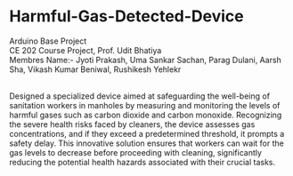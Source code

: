 # Harmful-Gas-Detected-Device
Arduino Base Project
<br>
CE 202 Course Project, Prof. Udit Bhatiya
<br>
Membres Name:- Jyoti Prakash, Uma Sankar Sachan, Parag Dulani, Aarsh Sha, Vikash Kumar Beniwal, Rushikesh Yehlekr
<br>
<br>

Designed a specialized device aimed at safeguarding the well-being of sanitation workers in manholes by measuring and monitoring the levels of harmful gases 
such as carbon dioxide and carbon monoxide. Recognizing the severe health risks faced by cleaners, the device assesses gas concentrations, and if they exceed a 
predetermined threshold, it prompts a safety delay. This innovative solution ensures that workers can wait for the gas levels to decrease before proceeding with 
cleaning, significantly reducing the potential health hazards associated with their crucial tasks.

